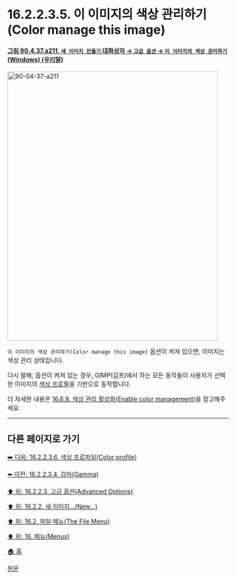 # 16.2.2.3.5. 이 이미지의 색상 관리하기(Color manage this image)

<a id="90-04-37-a211"></a>

#### [그림 90.4.37.a211. `새 이미지 만들기` 대화상자 → `고급 옵션` → `이 이미지의 색상 관리하기` (Windows) (우리말)](./90-04-0037-create_a_new_image.md#90-04-37-a211)
<img width="479" height="611" alt="90-04-37-a211" src="https://github.com/user-attachments/assets/82a4aa7d-d56f-4b2b-be52-71716e6b1a2d" />

`이 이미지의 색상 관리하기(Color manage this image)` 옵션이 켜져 있으면, 이미지는 색상 관리 상태입니다.

다시 말해, 옵션이 켜져 있는 경우, GIMP(김프)에서 하는 모든 동작들이 사용자가 선택한 이미지의 [색상 프로필](./16-02-02-03-06-color_profile.md)을 기반으로 동작합니다.

더 자세한 내용은 [16.6.9. 색상 관리 활성화(Enable color management)](./16-06-09-enable-color-management.md)을 참고해주세요.

***

## 다른 페이지로 가기

[➡️ 다음: 16.2.2.3.6. 색상 프로파일(Color profile)](./16-02-02-03-06-color_profile.md)

[⬅️ 이전: 16.2.2.3.4. 감마(Gamma)](./16-02-02-03-04-gamma.md)

[⬆️ 위: 16.2.2.3. 고급 옵션(Advanced Options)](./16-02-02-03-00-advanced_options.md)

[⬆️ 위: 16.2.2. 새 이미지...(New...)](./16-02-02-00-new.md)

[⬆️ 위: 16.2. 파일 메뉴(The File Menu)](./16-02-00-the-file-menu.md)

[⬆️ 위: 16. 메뉴(Menus)](./16-00-menus.md)

[🏠 홈](./00-home.md)

[원문](https://docs.gimp.org/2.10/ko/gimp-file-new.html#idm22657)